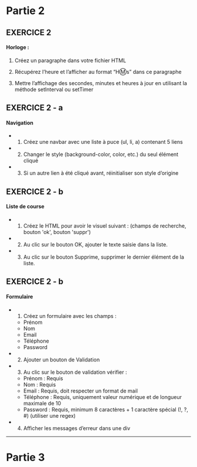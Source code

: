 # Partie 2

## EXERCICE 2

#### Horloge :

1) Créez un paragraphe dans votre fichier HTML

2) Récupérez l’heure et l’afficher au format “H:m:s” dans ce
paragraphe

3) Mettre l’affichage des secondes, minutes et heures à jour
en utilisant la méthode setInterval ou setTimer

## EXERCICE 2 - a

#### Navigation

- 1) Créez une navbar avec une liste à puce (ul, li, a) contenant
5 liens

- 2) Changer le style (background-color, color, etc.) du seul
élément cliqué

- 3) Si un autre lien à été cliqué avant, réinitialiser son style
d’origine

## EXERCICE 2 - b

#### Liste de course

- 1) Créez le HTML pour avoir le visuel suivant : 
(champs de recherche, bouton 'ok', bouton 'suppr')

- 2) Au clic sur le bouton OK, ajouter le texte saisie dans la
liste.

- 3) Au clic sur le bouton Supprime, supprimer le dernier
élément de la liste.


## EXERCICE 2 - b

#### Formulaire

* 1) Créez un formulaire avec les champs :
    - Prénom
    - Nom
    - Email
    - Téléphone
    - Password

* 2) Ajouter un bouton de Validation

* 3) Au clic sur le bouton de validation vérifier :
    - Prénom : Requis
    - Nom : Requis
    - Email : Requis, doit respecter un format de mail
    - Téléphone : Requis, uniquement valeur numérique et de
    longueur maximale de 10
    - Password : Requis, minimum 8 caractères + 1 caractère
    spécial (!, ?, #) (utiliser une regex)

* 4) Afficher les messages d’erreur dans une div

____

# Partie 3

